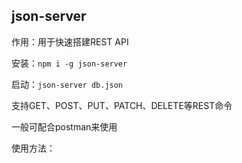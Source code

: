 ## json-server

作用：用于快速搭建REST API

安装：`npm i -g json-server`

启动：`json-server db.json`

支持GET、POST、PUT、PATCH、DELETE等REST命令

一般可配合postman来使用

使用方法：